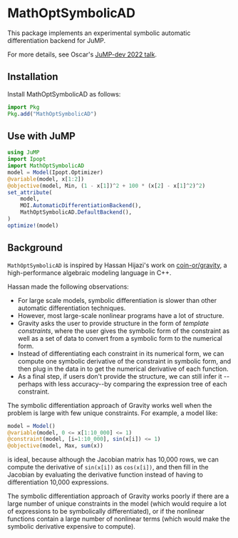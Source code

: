 # MathOptSymbolicAD

This package implements an experimental symbolic automatic differentiation
backend for JuMP.

For more details, see Oscar's [JuMP-dev 2022 talk](https://www.youtube.com/watch?v=d_X3gj3Iz-k).

## Installation

Install MathOptSymbolicAD as follows:
```julia
import Pkg
Pkg.add("MathOptSymbolicAD")
```

## Use with JuMP

```julia
using JuMP
import Ipopt
import MathOptSymbolicAD
model = Model(Ipopt.Optimizer)
@variable(model, x[1:2])
@objective(model, Min, (1 - x[1])^2 + 100 * (x[2] - x[1]^2)^2)
set_attribute(
    model,
    MOI.AutomaticDifferentiationBackend(),
    MathOptSymbolicAD.DefaultBackend(),
)
optimize!(model)
```

## Background

`MathOptSymbolicAD` is inspired by Hassan Hijazi's work on
[coin-or/gravity](https://github.com/coin-or/Gravity), a high-performance
algebraic modeling language in C++.

Hassan made the following observations:

 * For large scale models, symbolic differentiation is slower than other
   automatic differentiation techniques.
 * However, most large-scale nonlinear programs have a lot of structure.
 * Gravity asks the user to provide structure in the form of
   _template constraints_, where the user gives the symbolic form of the
   constraint as well as a set of data to convert from a symbolic form to the
   numerical form.
 * Instead of differentiating each constraint in its numerical form, we can
   compute one symbolic derivative of the constraint in symbolic form, and then
   plug in the data in to get the numerical derivative of each function.
 * As a final step, if users don't provide the structure, we can still infer it
   --perhaps with less accuracy--by comparing the expression tree of each
   constraint.

The symbolic differentiation approach of Gravity works well when the problem is
large with few unique constraints. For example, a model like:
```julia
model = Model()
@variable(model, 0 <= x[1:10_000] <= 1)
@constraint(model, [i=1:10_000], sin(x[i]) <= 1)
@objective(model, Max, sum(x))
```
is ideal, because although the Jacobian matrix has 10,000 rows, we can compute
the derivative of `sin(x[i])` as `cos(x[i])`, and then fill in the Jacobian by
evaluating the derivative function instead of having to differentiation 10,000
expressions.

The symbolic differentiation approach of Gravity works poorly if there are a
large number of unique constraints in the model (which would require a lot of
expressions to be symbolically differentiated), or if the nonlinear functions
contain a large number of nonlinear terms (which would make the symbolic
derivative expensive to compute).

